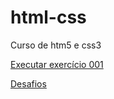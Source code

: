 # html-css
 Curso de htm5 e css3

 <a href="https://kasanys.github.io/html-css/exercicios/ex001/index.html">Executar exercício 001</a>

 <a href="https://https://kasanys.github.io/html-css/desáfios/d1/index.html">Desafios</a>